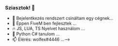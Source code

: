 ### Sziasztok! 👋
- 💫 Bejelentkezés rendszert csináltam egy cégnek...
- 🔭 Éppen FiveM ben fejlesztek ...
- 🔥 JS, LUA, TS Nyelvet használom ...
- 🌱 Python C# tanulom ...
- 📫 Elérés: wolfex#4446 ...-->
